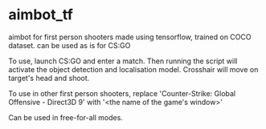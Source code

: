 # aimbot_tf
aimbot for first person shooters made using tensorflow, trained on COCO dataset.
can be used as is for CS:GO

To use, launch CS:GO and enter a match.
Then running the script will activate the object detection and localisation model.
Crosshair will move on target's head and shoot.

To use in other first person shooters, replace 'Counter-Strike: Global Offensive - Direct3D 9' with '<the name of the game's window>'

Can be used in free-for-all modes.
